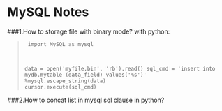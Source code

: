 # MySQL Notes

###1.How to storage file with binary mode?
with python:
> <prd><code>
>    import MySQL as mysql
>
>    data = open('myfile.bin', 'rb').read()
>    sql_cmd = 'insert into mydb.mytable (data_field) values(\'%s\')' %mysql.escape_string(data)
>    cursor.execute(sql_cmd)
></code></pre>

###2.How to concat list in mysql sql clause in python?
> 

